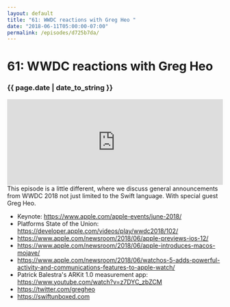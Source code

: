 ```yaml
---
layout: default
title: "61: WWDC reactions with Greg Heo "
date: "2018-06-11T05:00:00-07:00"
permalink: /episodes/d725b7da/
---
```


# 61: WWDC reactions with Greg Heo 

### {{ page.date | date_to_string }}

<iframe frameBorder="0" height="200px" scrolling="no" seamless src="https://player.simplecast.com/4420cdd7-d9ec-4285-b5fe-6811040df5c8" width="100%"></iframe>
<br/>
This episode is a little different, where we discuss general announcements from WWDC 2018 not just limited to the Swift language. With special guest Greg Heo.

- Keynote: https://www.apple.com/apple-events/june-2018/
- Platforms State of the Union: https://developer.apple.com/videos/play/wwdc2018/102/
- https://www.apple.com/newsroom/2018/06/apple-previews-ios-12/
- https://www.apple.com/newsroom/2018/06/apple-introduces-macos-mojave/
- https://www.apple.com/newsroom/2018/06/watchos-5-adds-powerful-activity-and-communications-features-to-apple-watch/
- Patrick Balestra's ARKit 1.0 measurement app: https://www.youtube.com/watch?v=z7DYC_zbZCM
- https://twitter.com/gregheo
- https://swiftunboxed.com
